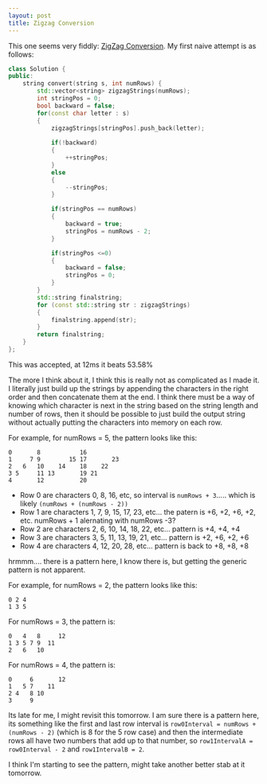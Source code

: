 ```yaml
---
layout: post
title: Zigzag Conversion
---
```


This one seems very fiddly: [ZigZag Conversion](https://leetcode.com/problems/zigzag-conversion/).  My first naive attempt is as follows:

```c++
class Solution {
public:
    string convert(string s, int numRows) {
        std::vector<string> zigzagStrings(numRows);
        int stringPos = 0;
        bool backward = false;
        for(const char letter : s)
        {
            zigzagStrings[stringPos].push_back(letter);
            
            if(!backward)
            {
                ++stringPos;
            }
            else
            {
                --stringPos;
            }

            if(stringPos == numRows)
            {
                backward = true;
                stringPos = numRows - 2;
            }

            if(stringPos <=0)
            {
                backward = false;
                stringPos = 0;
            }
        }
        std::string finalstring;
        for (const std::string str : zigzagStrings)
        {
            finalstring.append(str);
        }
        return finalstring;
    }
};
```

This was accepted, at 12ms it beats 53.58%

The more I think about it, I think this is really not as complicated as I made it.  I literally just build up the strings by appending the characters in the right order and then concatenate them at the end.  I think there must be a way of knowing which character is next in the string based on the string length and number of rows, then it should be possible to just build the output string without actually putting the characters into memory on each row.

For example, for numRows = 5, the pattern looks like this:

```
0       8           16
1     7 9        15 17       23
2   6   10    14    18    22
3 5     11 13       19 21
4       12          20
```

* Row 0 are characters 0, 8, 16, etc, so interval is `numRows + 3`..... which is likely `(numRows + (numRows - 2))`
* Row 1 are characters 1, 7, 9, 15, 17, 23, etc... the patern is +6, +2, +6, +2, etc.   numRows + 1 alernating with numRows -3?
* Row 2 are characters 2, 6, 10, 14, 18, 22, etc...  pattern is +4, +4, +4
* Row 3 are characters 3, 5, 11, 13, 19, 21, etc... pattern is +2, +6, +2, +6
* Row 4 are characters 4, 12, 20, 28, etc... pattern is back to +8, +8, +8


hrmmm.... there is a pattern here, I know there is, but getting the generic pattern is not apparent.

For example, for numRows = 2, the pattern looks like this:
```
0 2 4
1 3 5
```

For numRows = 3, the pattern is:
```
0   4   8     12
1 3 5 7 9  11
2   6   10
```

For numRows = 4, the pattern is:
```
0     6       12
1   5 7    11
2 4   8 10
3     9
```

Its late for me, I might revisit this tomorrow.  I am sure there is a pattern here, its something like the first and last row interval is `row0Interval = numRows + (numRows - 2)` (which is 8 for the 5 row case) and then the intermediate rows all have two numbers that add up to that number, so `row1IntervalA = row0Interval - 2` and `row1IntervalB = 2`.

I think I'm starting to see the pattern, might take another better stab at it tomorrow.

